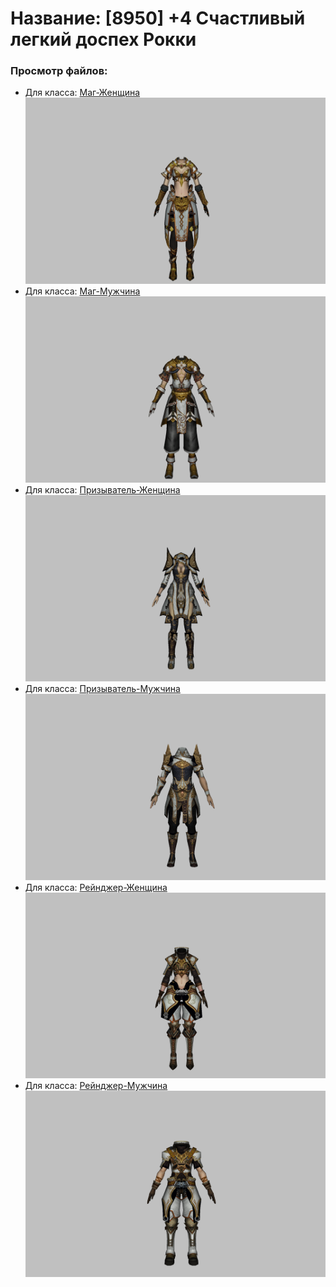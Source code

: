 # Название: [8950] +4 Счастливый легкий доспех Рокки

### Просмотр файлов:
- Для класса: [Маг-Женщина](Маг-Женщина)
![p050032.png](Маг-Женщина/p050032.png)
- Для класса: [Маг-Мужчина](Маг-Мужчина)
![p040032.png](Маг-Мужчина/p040032.png)
- Для класса: [Призыватель-Женщина](Призыватель-Женщина)
![p090032.png](Призыватель-Женщина/p090032.png)
- Для класса: [Призыватель-Мужчина](Призыватель-Мужчина)
![p080032.png](Призыватель-Мужчина/p080032.png)
- Для класса: [Рейнджер-Женщина](Рейнджер-Женщина)
![p030032.png](Рейнджер-Женщина/p030032.png)
- Для класса: [Рейнджер-Мужчина](Рейнджер-Мужчина)
![p020032.png](Рейнджер-Мужчина/p020032.png)
